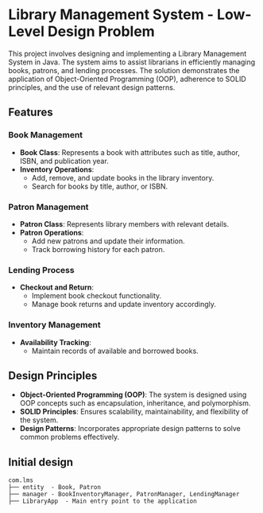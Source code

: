 # Library Management System - Low-Level Design Problem

This project involves designing and implementing a Library Management System in Java. The system aims to assist librarians in efficiently managing books, patrons, and lending processes. The solution demonstrates the application of Object-Oriented Programming (OOP), adherence to SOLID principles, and the use of relevant design patterns.

## Features

### Book Management
- **Book Class**: Represents a book with attributes such as title, author, ISBN, and publication year.
- **Inventory Operations**:
    - Add, remove, and update books in the library inventory.
    - Search for books by title, author, or ISBN.

### Patron Management
- **Patron Class**: Represents library members with relevant details.
- **Patron Operations**:
    - Add new patrons and update their information.
    - Track borrowing history for each patron.

### Lending Process
- **Checkout and Return**:
    - Implement book checkout functionality.
    - Manage book returns and update inventory accordingly.

### Inventory Management
- **Availability Tracking**:
    - Maintain records of available and borrowed books.

## Design Principles
- **Object-Oriented Programming (OOP)**: The system is designed using OOP concepts such as encapsulation, inheritance, and polymorphism.
- **SOLID Principles**: Ensures scalability, maintainability, and flexibility of the system.
- **Design Patterns**: Incorporates appropriate design patterns to solve common problems effectively.



## Initial design

```
com.lms
├── entity  - Book, Patron
├── manager - BookInventoryManager, PatronManager, LendingManager
├── LibraryApp  - Main entry point to the application

```
